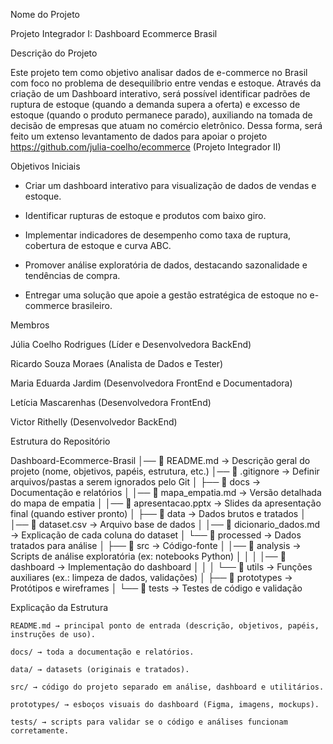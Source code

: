 Nome do Projeto

Projeto Integrador I: Dashboard Ecommerce Brasil


Descrição do Projeto

Este projeto tem como objetivo analisar dados de e-commerce no Brasil com foco no problema de desequilíbrio entre vendas e estoque. Através da criação de um Dashboard interativo, será possível identificar padrões de ruptura de estoque (quando a demanda supera a oferta) e excesso de estoque (quando o produto permanece parado), auxiliando na tomada de decisão de empresas que atuam no comércio eletrônico. Dessa forma, será feito um extenso levantamento de dados para apoiar o projeto https://github.com/julia-coelho/ecommerce (Projeto Integrador II)


Objetivos Iniciais

- Criar um dashboard interativo para visualização de dados de vendas e estoque.

- Identificar rupturas de estoque e produtos com baixo giro.

- Implementar indicadores de desempenho como taxa de ruptura, cobertura de estoque e curva ABC.

- Promover análise exploratória de dados, destacando sazonalidade e tendências de compra.

- Entregar uma solução que apoie a gestão estratégica de estoque no e-commerce brasileiro.


Membros

Júlia Coelho Rodrigues (Líder e Desenvolvedora BackEnd)

Ricardo Souza Moraes (Analista de Dados e Tester)

Maria Eduarda Jardim (Desenvolvedora FrontEnd e Documentadora)

Letícia Mascarenhas (Desenvolvedora FrontEnd)

Victor Rithelly (Desenvolvedor BackEnd)


Estrutura do Repositório

 Dashboard-Ecommerce-Brasil
│── 📄 README.md                -> Descrição geral do projeto (nome, objetivos, papéis, estrutura, etc.)
│── 📄 .gitignore               -> Definir arquivos/pastas a serem ignorados pelo Git
│
├── 📂 docs                     -> Documentação e relatórios
│   │── 📄 mapa_empatia.md       -> Versão detalhada do mapa de empatia
│   │── 📄 apresentacao.pptx     -> Slides da apresentação final (quando estiver pronto)
│
├── 📂 data                     -> Dados brutos e tratados
│   │── 📄 dataset.csv           -> Arquivo base de dados
│   │── 📄 dicionario_dados.md   -> Explicação de cada coluna do dataset
│   └── 📂 processed             -> Dados tratados para análise
│
├── 📂 src                      -> Código-fonte
│   │── 📂 analysis              -> Scripts de análise exploratória (ex: notebooks Python)
│   │
│   │── 📂 dashboard             -> Implementação do dashboard
│   │
│   └── 📂 utils                 -> Funções auxiliares (ex.: limpeza de dados, validações)
│
├── 📂 prototypes               -> Protótipos e wireframes
│
└── 📂 tests                    -> Testes de código e validação

Explicação da Estrutura

    README.md → principal ponto de entrada (descrição, objetivos, papéis, instruções de uso).

    docs/ → toda a documentação e relatórios.

    data/ → datasets (originais e tratados).

    src/ → código do projeto separado em análise, dashboard e utilitários.

    prototypes/ → esboços visuais do dashboard (Figma, imagens, mockups).

    tests/ → scripts para validar se o código e análises funcionam corretamente.